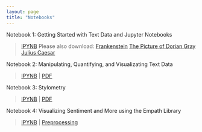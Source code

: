 ```yaml
---
layout: page
title: "Notebooks"
---
```


Notebook 1: Getting Started with Text Data and Jupyter Notebooks <br>
> [IPYNB](notebooks/notebook1_getting_started_with_text_data_and_jupyter_notebooks.ipynb)
> Please also download:
> [Frankenstein](notebooks/frankenstein.txt)
> [The Picture of Dorian Gray](notebooks/picture_of_dorian_gray.txt)
> [Julius Caesar](notebooks/julius_caesar.txt)

Notebook 2: Manipulating, Quantifying, and Visualizating Text Data <br>
> [IPYNB](notebooks/soc128d_notebook_2_manipulating_quantifying_visualizing_text_data.ipynb) \| [PDF](soc128d_notebook_2_manipulating_quantifying_visualizing_text_data.pdf) <br>

Notebook 3: Stylometry <br>
> [IPYNB](notebooks/soc128d_notebook_3_stylometry.ipynb) \| [PDF](notebooks/soc128d_notebook_3_stylometry.pdf) <br>

Notebook 4: Visualizing Sentiment and More using the Empath Library <br>
> [IPYNB](notebooks/soc128d_notebook_4_visualizing_sentiment_and_more_using_the_empath_library.ipynb) \| [Preprocessing](notebooks/preprocessing_corpus_for_notebook4.ipynb) <br>
